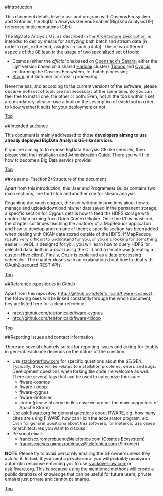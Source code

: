#<a name="top"></a>Introduction

This document details how to use and program with Cosmos Ecosystem and Sinfonier, the BigData Analysis Generic Enabler (BigData Analysis GE) reference implementations (GEri).

The BigData Analysis GE, as described in the [Architecture Description](http://forge.fiware.org/plugins/mediawiki/wiki/fiware/index.php/FIWARE.ArchitectureDescription.Data.BigData), is intended to deploy means for analyzing both batch and stream data (in order to get, in the end, insights on such a data). These two different aspects of the GE lead to the usage of two specialized set of tools:

* Cosmos (either the *official* one based on [Openstack's Sahara](http://wiki.openstack.org/wiki/Sahara), either the light version based on a shared [Hadoop](http://hadoop.apache.org/) cluster), [Tidoop](http://github.com/telefonicaid/fiware-tidoop) and [Cygnus](http://github.com/telefonicaid/fiware-cygnus), conforming the Cosmos Ecosystem, for batch processing.
* [Storm](http://storm.apache.org/) and Sinfonier for stream processing.

Nevertheless, and according to the current versions of the software, please observe both set of tools are not necessary at the same time. So you can feel free to install one, the other or both. Even, not all the tools within a set are mandatory; please have a look on the description of each tool in order to know wether it suits for your deployment or not.

[Top](#top)

##<a name="section1"></a>Intended audience

This document is mainly addressed to those **developers aiming to use already deployed BigData Analysis GE-like services**.

If you are aiming to to expose BigData Analysis GE-like services, then please visit the Installation and Administration Guide. There you will find how to become a Big Data service provider.

[Top](#top)

##<a name="section2></a>Structure of the document

Apart from this introduction, this User and Programmer Guide contains two main sections, one for batch and another one for stream analysis.

Regarding the batch chapter, the user will find instructions about how to manage and upload/download his/her data saved in the permanent storage; a specific section for Cygnus details how to feed the HDFS storage with context data coming from Orion Context Broker. Once the I/O is mastered, the chapter continues teaching the anatomy of a MapReduce application and how to develop and run one of them; a specific section has been added when dealing with CKAN data stored outside of the HDFS. If MapReduce results very difficult to understand for you, or you are looking for something easier, HiveQL is designed for you; you will learn how to query HDFS for selected data, both in a local (using the CLI) and a remote way (creating a custom Hive client). Finally, Oozie is explained as a data processing scheduler. The chapter closes with an explanation about how to deal with OAuth2-secured REST APIs.

[Top](#top)

##<a name="section3"></a>Reference repositories in Github

Apart from this repository (<http://github.com/telefonicaid/fiware-cosmos>), the following ones will be linked constantly through the whole document; hey are listed here for a clear reference:

* <http://github.com/telefonicaid/fiware-cygnus>
* <http://github.com/telefonicaid/fiware-tidoop>

[Top](#top)

##<a name="section4"></a>Reporting issues and contact information

There are several channels suited for reporting issues and asking for doubts in general. Each one depends on the nature of the question:

* Use [stackoverflow.com](http://stackoverflow.com) for specific questions about the GE/GEri. Typically, these will be related to installation problems, errors and bugs. Development questions when forking the code are welcome as well. There are several tags that can be used to categorize the issue:
   * fiware-cosmos
   * fiware-tidoop
   * fiware-cygnus
   * fiware-sinfonier
   * storm (please observe in this case we are not the main supporters of Apache Storm)
* Use [ask.fiware.org](http://ask.fiware.org/questions/) for general questions about FIWARE, e.g. how many cities are using FIWARE, how can I join the accelarator program, etc. Even for general questions about this software, for instance, use cases or architectures you want to discuss.
* Personal email:
    * <francisco.romerobueno@telefonica.com> (Cosmos Ecosystem)
    * <franciscojesus.gomezrodriguez@telefonica.com> (Sinfonier)

**NOTE**: Please try to avoid personaly emailing the GE owners unless they ask for it. In fact, if you send a private email you will probably receive an automatic response enforcing you to use [stackoverflow.com](http://stackoverflow.com) or [ask.fiware.org](http://ask.fiware.org/questions/). This is because using the mentioned methods will create a public database of knowledge that can be useful for future users; private email is just private and cannot be shared.

[Top](#top)

